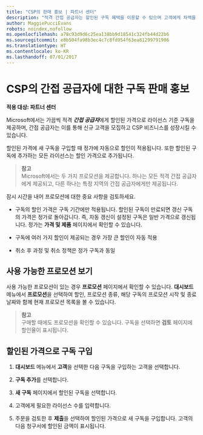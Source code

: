 ```yaml
---
title: "CSP의 판매 홍보 | 파트너 센터"
description: "적격 간접 공급자는 할인된 구독 혜택을 이용할 수 있으며 고객에게 차액을 돌려줄 수 있습니다."
author: MaggiePucciEvans
robots: noindex,nofollow
ms.openlocfilehash: a78c93d9d6c25ea138bb9d18541c324fb44d22b6
ms.sourcegitcommit: e8b504fa98b3ec4c7c8fd954f63ea81299791906
ms.translationtype: HT
ms.contentlocale: ko-KR
ms.lasthandoff: 07/01/2017
---
```

# <a name="subscription-sales-promotions-for-indirect-providers-in-csp"></a>CSP의 간접 공급자에 대한 구독 판매 홍보

**적용 대상: 파트너 센터**

<!--[FWLink: https://go.microsoft.com/fwlink/?linkid=852469]-->

Microsoft에서는 가끔씩 적격 ***간접 공급자***에게 할인된 가격으로 라이선스 기준 구독을 제공하며, 간접 공급자는 이를 통해 신규 고객을 모집하고 CSP 비즈니스를 성장시킬 수 있습니다. 

할인된 가격에 새 구독을 구입할 때 정가에 자동으로 할인이 적용됩니다. 또한 할인된 구독에 추가하는 모든 라이선스는 할인 가격으로 추가됩니다. 

>**참고**<br>
Microsoft에서는 두 가지 프로모션을 제공합니다. 하나는 모든 적격 간접 공급자에게 제공되고, 다른 하나는 특정 지역의 간접 공급자에게만 제공됩니다.

잠시 시간을 내어 프로모션에 대한 중요 사항을 검토하세요.

-   구독의 할인 가격은 구독 기간에만 적용됩니다. 할인된 구독이 만료되면 갱신 구독의 가격은 정가로 돌아갑니다. 즉, 자동 갱신이 설정된 구독은 일반 가격으로 갱신됩니다. 정가는 **가격 및 제품** 페이지에서 확인할 수 있습니다. 

-   구독에 여러 가지 할인이 제공되는 경우 가장 큰 할인이 자동 적용

-   취소 후 과정 및 취소 정책은 정가 구독과 동일

## <a name="see-available-promotions"></a>사용 가능한 프로모션 보기

사용 가능한 프로모션이 있는 경우 **프로모션** 페이지에서 확인할 수 있습니다. **대시보드** 메뉴에서 **프로모션**을 선택하여 할인, 프로모션 종류, 해당 구독의 프로모션 시작 및 종료 날짜와 함께 현재 프로모션 목록을 볼 수 있습니다. 

>**참고**<br>
구매할 때에도 프로모션을 확인할 수 있습니다. 구독을 선택하면 **검토** 페이지에 할인율이 표시됩니다.

## <a name="purchase-subscriptions-at-discounted-prices"></a>할인된 가격으로 구독 구입

1. **대시보드** 메뉴에서 **고객**을 선택한 다음 구독을 구입하는 고객을 선택합니다. 

2. **구독 추가**를 선택합니다.

3. **새 구독** 페이지에서 할인된 구독을 선택합니다.

4. 고객에게 필요한 라이선스 수를 입력합니다. 

5. 주문을 검토한 후 **제출**을 선택하여 할인된 가격으로 새 구독을 구입합니다. 고객의 다음 청구서에 할인된 금액이 표시됩니다.  



